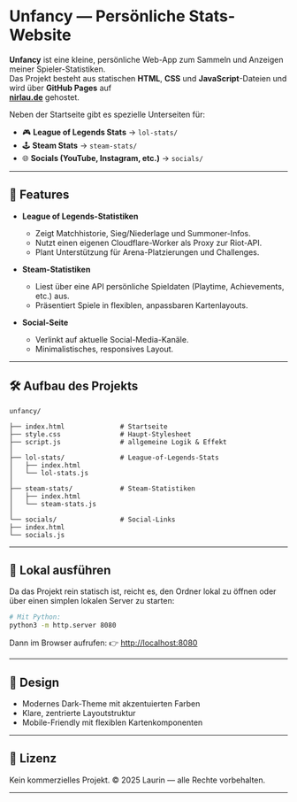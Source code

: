 # Unfancy — Persönliche Stats-Website

**Unfancy** ist eine kleine, persönliche Web-App zum Sammeln und Anzeigen meiner Spieler-Statistiken.  
Das Projekt besteht aus statischen **HTML**, **CSS** und **JavaScript**-Dateien und wird über **GitHub Pages** auf  
[**nirlau.de**](https://nirlau.de) gehostet.  

Neben der Startseite gibt es spezielle Unterseiten für:
- 🎮 **League of Legends Stats** → `lol-stats/`
- 🕹️ **Steam Stats** → `steam-stats/`
- 🌐 **Socials (YouTube, Instagram, etc.)** → `socials/`

---

## 🧩 Features

- **League of Legends-Statistiken**
  - Zeigt Matchhistorie, Sieg/Niederlage und Summoner-Infos.
  - Nutzt einen eigenen Cloudflare-Worker als Proxy zur Riot-API.
  - Plant Unterstützung für Arena-Platzierungen und Challenges.

- **Steam-Statistiken**
  - Liest über eine API persönliche Spieldaten (Playtime, Achievements, etc.) aus.
  - Präsentiert Spiele in flexiblen, anpassbaren Kartenlayouts.

- **Social-Seite**
  - Verlinkt auf aktuelle Social-Media-Kanäle.
  - Minimalistisches, responsives Layout.

---

## 🛠️ Aufbau des Projekts

```
unfancy/

├── index.html              # Startseite
├── style.css               # Haupt-Stylesheet
├── script.js               # allgemeine Logik & Effekt
│
├── lol-stats/              # League-of-Legends-Stats
│   ├── index.html
│   └── lol-stats.js
│
├── steam-stats/            # Steam-Statistiken
│   ├── index.html
│   └── steam-stats.js
│
└── socials/                # Social-Links
├── index.html
└── socials.js
```

---

## 🚀 Lokal ausführen

Da das Projekt rein statisch ist, reicht es, den Ordner lokal zu öffnen oder über einen simplen lokalen Server zu starten:

```bash
# Mit Python:
python3 -m http.server 8080
````

Dann im Browser aufrufen:
👉 [http://localhost:8080](http://localhost:8080)

---

## 🌈 Design

* Modernes Dark-Theme mit akzentuierten Farben
* Klare, zentrierte Layoutstruktur
* Mobile-Friendly mit flexiblen Kartenkomponenten

---

## 📄 Lizenz

Kein kommerzielles Projekt.
© 2025 Laurin — alle Rechte vorbehalten.

---




